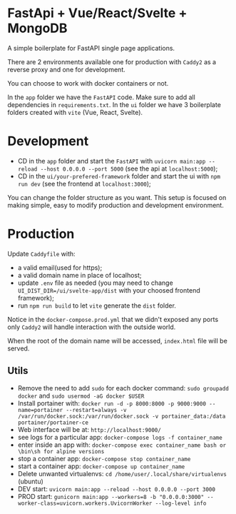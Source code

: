 # FastApi + Vue/React/Svelte + MongoDB

A simple boilerplate for FastAPI single page applications. 

There are 2 environments available one for production with `Caddy2` as a reverse proxy and one for development.

You can choose to work with docker containers or not.

In the `app` folder we have the `FastAPI` code. Make sure to add all dependencies in `requirements.txt`.
In the `ui` folder we have 3 boilerplate folders created with `vite` (Vue, React, Svelte). 



# Development

- CD in the `app` folder and start the `FastAPI` with  `uvicorn main:app --reload --host 0.0.0.0 --port 5000` (see the api at `localhost:5000`);
- CD in the `ui/your-prefered-framework` folder and start the ui with `npm run dev` (see the frontend at `localhost:3000`);

You can change the folder structure as you want. 
This setup is focused on making simple, easy to modify production and development environment.


# Production

Update `Caddyfile` with:
- a valid email(used for https);
- a valid domain name in place of localhost;
- update `.env` file as needed (you may need to change `UI_DIST_DIR=/ui/svelte-app/dist` with your choosed frontend framework);
- run `npm run build` to let `vite` generate the `dist` folder.


Notice in the `docker-compose.prod.yml` that we didn't exposed any ports only `Caddy2` will handle interaction with the outside world.

When the root of the domain name will be accessed, `index.html` file will be served.





## Utils

- Remove the need to add `sudo` for each docker command: `sudo groupadd docker` and `sudo usermod -aG docker $USER`
- Install portainer with: `docker run -d -p 8000:8000 -p 9000:9000 --name=portainer --restart=always -v /var/run/docker.sock:/var/run/docker.sock -v portainer_data:/data portainer/portainer-ce`
- Web interface will be at: `http://localhost:9000/`
- see logs for a particular app: `docker-compose logs -f container_name`
- enter inside an app with: `docker-compose exec container_name bash or \bin\sh for alpine versions`
- stop a container app: `docker-compose stop container_name`
- start a container app: `docker-compose up container_name`
- Delete unwanted virtualenvs: `cd /home/user/.local/share/virtualenvs` (ubuntu)
- DEV start: `uvicorn main:app --reload --host 0.0.0.0 --port 3000`
- PROD start: `gunicorn main:app --workers=8 -b "0.0.0.0:3000" --worker-class=uvicorn.workers.UvicornWorker --log-level info`

